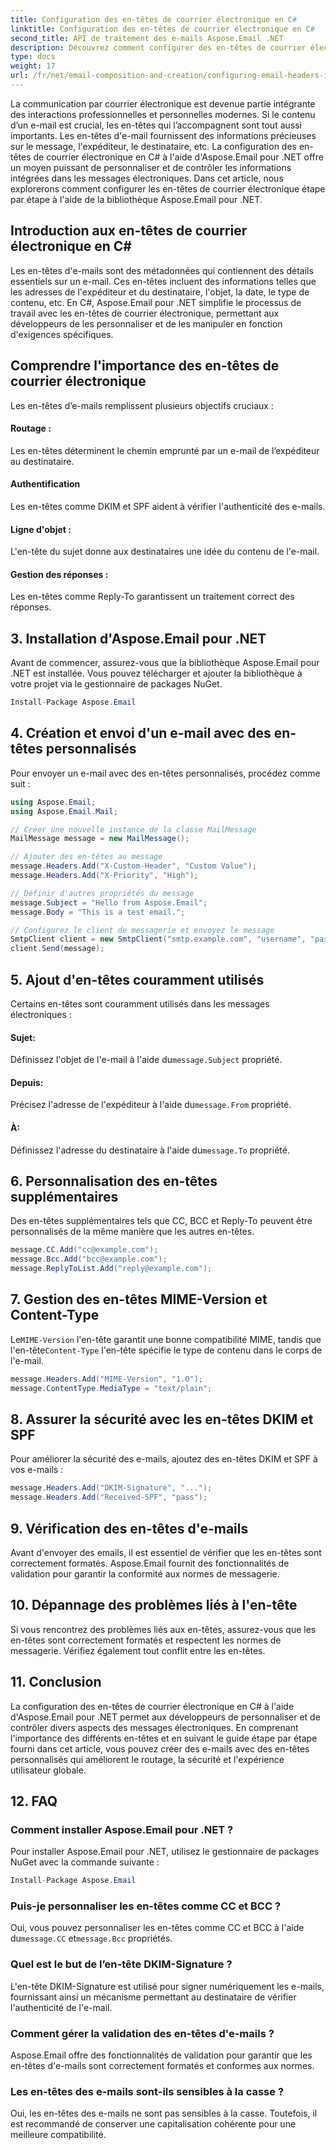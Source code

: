 ```yaml
---
title: Configuration des en-têtes de courrier électronique en C#
linktitle: Configuration des en-têtes de courrier électronique en C#
second_title: API de traitement des e-mails Aspose.Email .NET
description: Découvrez comment configurer des en-têtes de courrier électronique personnalisés en C# à l'aide d'Aspose.Email pour .NET. Guide étape par étape avec code source inclus. Améliorez le contrôle et la sécurité des e-mails.
type: docs
weight: 17
url: /fr/net/email-composition-and-creation/configuring-email-headers-in-csharp/
---
```


La communication par courrier électronique est devenue partie intégrante des interactions professionnelles et personnelles modernes. Si le contenu d’un e-mail est crucial, les en-têtes qui l’accompagnent sont tout aussi importants. Les en-têtes d'e-mail fournissent des informations précieuses sur le message, l'expéditeur, le destinataire, etc. La configuration des en-têtes de courrier électronique en C# à l'aide d'Aspose.Email pour .NET offre un moyen puissant de personnaliser et de contrôler les informations intégrées dans les messages électroniques. Dans cet article, nous explorerons comment configurer les en-têtes de courrier électronique étape par étape à l'aide de la bibliothèque Aspose.Email pour .NET.

## Introduction aux en-têtes de courrier électronique en C#

Les en-têtes d'e-mails sont des métadonnées qui contiennent des détails essentiels sur un e-mail. Ces en-têtes incluent des informations telles que les adresses de l'expéditeur et du destinataire, l'objet, la date, le type de contenu, etc. En C#, Aspose.Email pour .NET simplifie le processus de travail avec les en-têtes de courrier électronique, permettant aux développeurs de les personnaliser et de les manipuler en fonction d'exigences spécifiques.

## Comprendre l'importance des en-têtes de courrier électronique

Les en-têtes d’e-mails remplissent plusieurs objectifs cruciaux :
#### Routage : 
Les en-têtes déterminent le chemin emprunté par un e-mail de l’expéditeur au destinataire.
#### Authentification
Les en-têtes comme DKIM et SPF aident à vérifier l'authenticité des e-mails.
#### Ligne d'objet : 
L'en-tête du sujet donne aux destinataires une idée du contenu de l'e-mail.
#### Gestion des réponses : 
Les en-têtes comme Reply-To garantissent un traitement correct des réponses.

## 3. Installation d'Aspose.Email pour .NET

Avant de commencer, assurez-vous que la bibliothèque Aspose.Email pour .NET est installée. Vous pouvez télécharger et ajouter la bibliothèque à votre projet via le gestionnaire de packages NuGet.

```csharp
Install-Package Aspose.Email
```

## 4. Création et envoi d'un e-mail avec des en-têtes personnalisés

Pour envoyer un e-mail avec des en-têtes personnalisés, procédez comme suit :

```csharp
using Aspose.Email;
using Aspose.Email.Mail;

// Créer une nouvelle instance de la classe MailMessage
MailMessage message = new MailMessage();

// Ajouter des en-têtes au message
message.Headers.Add("X-Custom-Header", "Custom Value");
message.Headers.Add("X-Priority", "High");

// Définir d'autres propriétés du message
message.Subject = "Hello from Aspose.Email";
message.Body = "This is a test email.";

// Configurez le client de messagerie et envoyez le message
SmtpClient client = new SmtpClient("smtp.example.com", "username", "password");
client.Send(message);
```

## 5. Ajout d'en-têtes couramment utilisés

Certains en-têtes sont couramment utilisés dans les messages électroniques :

#### Sujet: 
 Définissez l'objet de l'e-mail à l'aide du`message.Subject` propriété.
#### Depuis: 
 Précisez l'adresse de l'expéditeur à l'aide du`message.From` propriété.
#### À: 
 Définissez l'adresse du destinataire à l'aide du`message.To` propriété.

## 6. Personnalisation des en-têtes supplémentaires

Des en-têtes supplémentaires tels que CC, BCC et Reply-To peuvent être personnalisés de la même manière que les autres en-têtes.

```csharp
message.CC.Add("cc@example.com");
message.Bcc.Add("bcc@example.com");
message.ReplyToList.Add("reply@example.com");
```

## 7. Gestion des en-têtes MIME-Version et Content-Type

 Le`MIME-Version` l'en-tête garantit une bonne compatibilité MIME, tandis que l'en-tête`Content-Type` l'en-tête spécifie le type de contenu dans le corps de l'e-mail.

```csharp
message.Headers.Add("MIME-Version", "1.0");
message.ContentType.MediaType = "text/plain";
```

## 8. Assurer la sécurité avec les en-têtes DKIM et SPF

Pour améliorer la sécurité des e-mails, ajoutez des en-têtes DKIM et SPF à vos e-mails :

```csharp
message.Headers.Add("DKIM-Signature", "...");
message.Headers.Add("Received-SPF", "pass");
```

## 9. Vérification des en-têtes d'e-mails

Avant d'envoyer des emails, il est essentiel de vérifier que les en-têtes sont correctement formatés. Aspose.Email fournit des fonctionnalités de validation pour garantir la conformité aux normes de messagerie.

## 10. Dépannage des problèmes liés à l'en-tête

Si vous rencontrez des problèmes liés aux en-têtes, assurez-vous que les en-têtes sont correctement formatés et respectent les normes de messagerie. Vérifiez également tout conflit entre les en-têtes.

## 11. Conclusion

La configuration des en-têtes de courrier électronique en C# à l'aide d'Aspose.Email pour .NET permet aux développeurs de personnaliser et de contrôler divers aspects des messages électroniques. En comprenant l'importance des différents en-têtes et en suivant le guide étape par étape fourni dans cet article, vous pouvez créer des e-mails avec des en-têtes personnalisés qui améliorent le routage, la sécurité et l'expérience utilisateur globale.

## 12. FAQ

### Comment installer Aspose.Email pour .NET ?

Pour installer Aspose.Email pour .NET, utilisez le gestionnaire de packages NuGet avec la commande suivante :
```csharp
Install-Package Aspose.Email
```

### Puis-je personnaliser les en-têtes comme CC et BCC ?

 Oui, vous pouvez personnaliser les en-têtes comme CC et BCC à l'aide du`message.CC` et`message.Bcc` propriétés.

### Quel est le but de l’en-tête DKIM-Signature ?

L'en-tête DKIM-Signature est utilisé pour signer numériquement les e-mails, fournissant ainsi un mécanisme permettant au destinataire de vérifier l'authenticité de l'e-mail.

### Comment gérer la validation des en-têtes d'e-mails ?

Aspose.Email offre des fonctionnalités de validation pour garantir que les en-têtes d'e-mails sont correctement formatés et conformes aux normes.

### Les en-têtes des e-mails sont-ils sensibles à la casse ?

Oui, les en-têtes des e-mails ne sont pas sensibles à la casse. Toutefois, il est recommandé de conserver une capitalisation cohérente pour une meilleure compatibilité.